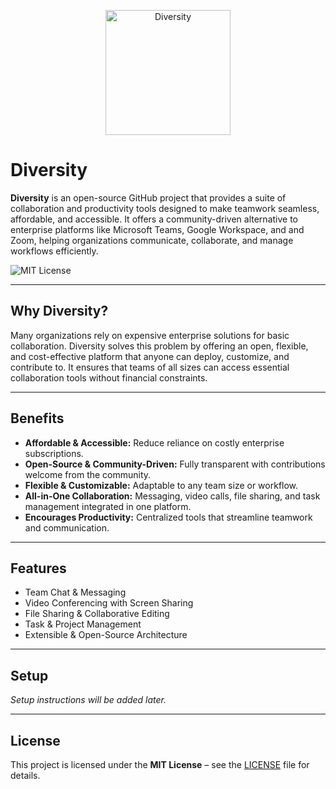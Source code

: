 <p align="center">
  <img width="200" height="200" alt="Diversity" src="https://github.com/user-attachments/assets/d1d6c43f-809a-41b7-993f-27fd24119119" />
</p>


# Diversity

**Diversity** is an open-source GitHub project that provides a suite of collaboration and productivity tools designed to make teamwork seamless, affordable, and accessible. It offers a community-driven alternative to enterprise platforms like Microsoft Teams, Google Workspace, and and Zoom, helping organizations communicate, collaborate, and manage workflows efficiently.

![MIT License](https://img.shields.io/badge/License-MIT-green.svg)

---

## Why Diversity?

Many organizations rely on expensive enterprise solutions for basic collaboration. Diversity solves this problem by offering an open, flexible, and cost-effective platform that anyone can deploy, customize, and contribute to. It ensures that teams of all sizes can access essential collaboration tools without financial constraints.

---

## Benefits

* **Affordable & Accessible:** Reduce reliance on costly enterprise subscriptions.
* **Open-Source & Community-Driven:** Fully transparent with contributions welcome from the community.
* **Flexible & Customizable:** Adaptable to any team size or workflow.
* **All-in-One Collaboration:** Messaging, video calls, file sharing, and task management integrated in one platform.
* **Encourages Productivity:** Centralized tools that streamline teamwork and communication.

---

## Features

* Team Chat & Messaging
* Video Conferencing with Screen Sharing
* File Sharing & Collaborative Editing
* Task & Project Management
* Extensible & Open-Source Architecture

---

## Setup

*Setup instructions will be added later.*

---

## License

This project is licensed under the **MIT License** – see the [LICENSE](LICENSE) file for details.
